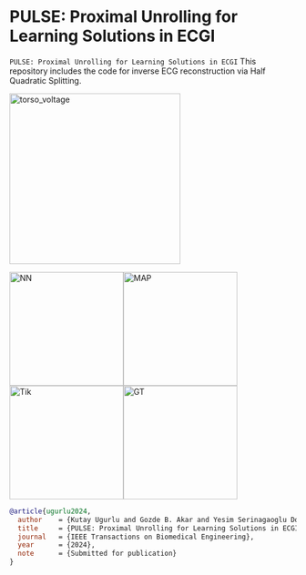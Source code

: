# PULSE: Proximal Unrolling for Learning Solutions in ECGI
```PULSE: Proximal Unrolling for Learning Solutions in ECGI```
This repository includes the code for inverse ECG reconstruction via Half Quadratic Splitting.

<img src="torso_voltage.gif" alt="torso_voltage" width="300"/>

<img src="NN.gif" alt="NN" width="200"/><img src="MAP.gif" alt="MAP" width="200"/>
<img src="Tik.gif" alt="Tik" width="200"/><img src="GT.gif" alt="GT" width="200"/>

```bibtex
@article{ugurlu2024,
  author    = {Kutay Ugurlu and Gozde B. Akar and Yesim Serinagaoglu Dogrusoz},
  title     = {PULSE: Proximal Unrolling for Learning Solutions in ECGI},
  journal   = {IEEE Transactions on Biomedical Engineering},
  year      = {2024},
  note      = {Submitted for publication}
}
